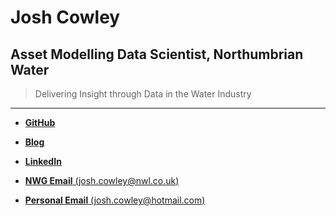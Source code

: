 # Josh Cowley

## Asset Modelling Data Scientist, Northumbrian Water

> Delivering Insight through Data in the Water Industry

<!-- Mini-portfolio here if personal site ever gets created. -->

---

- [**GitHub**](https://github.com/nclJoshCowley)

- [**Blog**](https://josh.quarto.pub)

- [**LinkedIn**](https://www.linkedin.com/in/josh-cowley-28a3a7194/)

- [**NWG Email** (josh.cowley@nwl.co.uk)](mailto:josh.cowley@nwl.co.uk)

- [**Personal Email** (josh.cowley@hotmail.com)](mailto:josh.cowley@hotmail.com)
